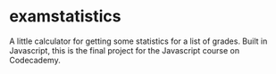 # examstatistics
A little calculator for getting some statistics for a list of grades.  Built in Javascript, this is the final project for the Javascript course on Codecademy.
